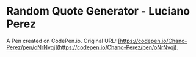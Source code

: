 # Random Quote Generator - Luciano Perez

A Pen created on CodePen.io. Original URL: [https://codepen.io/Chano-Perez/pen/oNrNvqj](https://codepen.io/Chano-Perez/pen/oNrNvqj).

